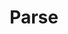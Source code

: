 ---
draft: false
title: Parse
content:
  id: parse
  name: Parse
  logo: /images/development/backend-as-a-service/parse/logo.png
  website: https://parseplatform.org/
  iframe_website: /website-iframe/development/backend-as-a-service/parse
  dashboardImage: /images/development/backend-as-a-service/parse/screenshot-1.png
  short_description: Parse Server is an open-source backend that can be deployed to any infrastructure that can run Node.js.
  description: An open-source backend, Parse Server enables you to build applications faster with object and file storage, user authentication, push notifications, dashboard and more out of the box. It that can be deployed to any infrastructure that can run Node.js. It uses MongoDB or PostgreSQL as a database. You can deploy and run Parse Server on your own infrastructure, and develop and test your app locally using Node.
  features:
    - title: Database options
      description: "With Parse Server, you can choose the database platform and file storage systems. The preferred database is MongoDB but Postgres is a great option if you're starting a new project and you expect to have a stable schema."
    - title: Manual backup
      description: Parse Server offers a manual backup option, providing JSON files of your data. The benefits include index management, performance tuning, backup and restore functionality, and all of the other features your database provides.
    - title: You can develop and test your app locally using Node.
      description: "Parse Server enables you to develop and test your application locally. You don't have to deploy to the cloud after fixing a typo. The cycle time for testing is close to zero."
    - title: Choose your own restrictions
      description: You’re free to implement your own restrictions; none is imposed on you. The former Parse enforced a number of restrictions; this was needed with the running of hundreds of thousands of apps, but they are no longer necessary when you’re only running your own app.
  screenshots:
    - /images/development/backend-as-a-service/parse/screenshot-1.png
    - /images/development/backend-as-a-service/parse/screenshot-2.png
---